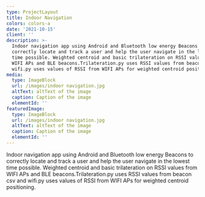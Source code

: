 ```yaml
---
type: ProjectLayout
title: Indoor Navigation
colors: colors-a
date: '2021-10-15'
client: ''
description: >-
  Indoor navigation app using Android and Bluetooth low energy Beacons to
  correctly locate and track a user and help the user navigate in the lowest
  time possible. Weighted centroid and basic trilateration on RSSI values from
  WIFI APs and BLE beacons.Trilateration.py uses RSSI values from beacon csv and
  wifi.py uses values of RSSI from WIFI APs for weighted centroid positioning.
media:
  type: ImageBlock
  url: /images/indoor navigation.jpg
  altText: altText of the image
  caption: Caption of the image
  elementId: ''
featuredImage:
  type: ImageBlock
  url: /images/indoor navigation.jpg
  altText: altText of the image
  caption: Caption of the image
  elementId: ''
---
```

Indoor navigation app using Android and Bluetooth low energy Beacons to correctly locate and track a user and help the user navigate in the lowest time possible. Weighted centroid and basic trilateration on RSSI values from WIFI APs and BLE beacons.Trilateration.py uses RSSI values from beacon csv and wifi.py uses values of RSSI from WIFI APs for weighted centroid positioning.
